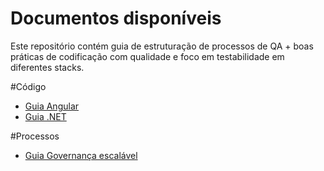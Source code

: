 # Documentos disponíveis

Este repositório contém guia de estruturação de processos de QA + boas práticas de codificação com qualidade e foco em testabilidade em diferentes stacks.

#Código
- [Guia Angular](./docs/code/guia_testabilidade_angular.md)
- [Guia .NET](./docs/code/guia-testabilidade-dotnet.md)

#Processos
- [Guia Governança escalável](./docs/process/modelo-governanca_escalavel_qa.md)
